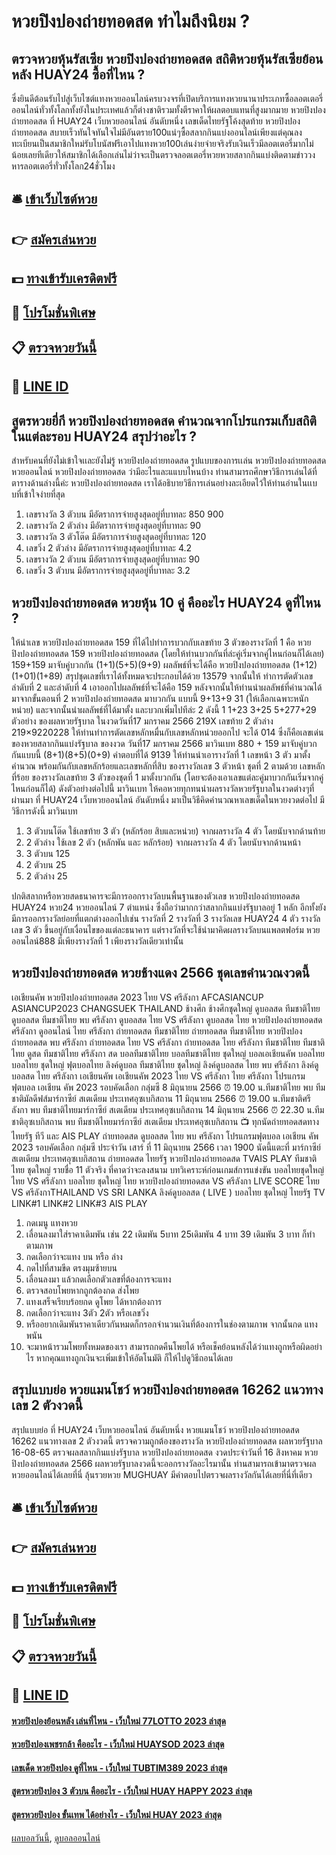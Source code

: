 # หวยปิงปองถ่ายทอดสด ทำไมถึงนิยม ?
## ตรวจหวยหุ้นรัสเซีย หวยปิงปองถ่ายทอดสด สถิติหวยหุ้นรัสเซียย้อนหลัง HUAY24 ซื้อที่ไหน ?
ซึ่งยินดีต้อนรับไปสู่เว็บไซต์แทงหวยออนไลน์ครบวงจรที่เปิดบริการแทงหวยนานาประเภทซื้อลอตเตอรี่ออนไลน์ทั่วทั้งโลกทั้งยังในประเทศแล้วก็ต่างชาติรวมทั้งตีราคาให้ผลตอบแทนที่สูงมากมาย หวยปิงปองถ่ายทอดสด ที่ HUAY24 เว็บหวยออนไลน์ อันดับหนึ่ง เลขเด็ดไทยรัฐโค้งสุดท้าย หวยปิงปองถ่ายทอดสด สบายเร็วทันใจทันใจไม่มีอันตราย100แน่ๆซื้อสลากกินแบ่งออนไลน์เพียงแต่คุณลงทะเบียนเป็นสมาชิกใหม่รับโบนัสฟรีเอาไปแทงหวย100เล่นง่ายจ่ายจริงรับเงินเร็วมีลอตเตอรี่มากไม่น้อยเลยทีเดียวให้สมาชิกได้เลือกเล่นไม่ว่าจะเป็นตรวจลอตเตอรี่หวยหวยสลากกินแบ่งติดตามข่าววงหารลอตเตอรี่ทั่วทั้งโลก24ชั่วโมง

## 🛎 [เข้าเว็บไซต์หวย](https://bit.ly/3BG5bNw)
## 👉 [สมัครเล่นหวย](https://bit.ly/3BG5bNw)
## 💵 [ทางเข้ารับเครดิตฟรี](https://bit.ly/3C3mvgS)
## 👑 [โปรโมชั่นพิเศษ](https://bit.ly/3C3mvgS)
## 📋 [ตรวจหวยวันนี้](https://bit.ly/3C3mvgS)
## 📱 [LINE ID](https://bit.ly/3C3mvgS)

## สูตรหวยยี่กี หวยปิงปองถ่ายทอดสด คำนวณจากโปรแกรมเก็บสถิติในแต่ละรอบ HUAY24 สรุปว่าอะไร ?
สำหรับคนที่ยังไม่เข้าใจเเละยังไม่รู้ หวยปิงปองถ่ายทอดสด รูปแบบของการเเล่น หวยปิงปองถ่ายทอดสด หวยออนไลน์ หวยปิงปองถ่ายทอดสด ว่ามีอะไรและแแบบไหนบ้าง ท่านสามารถศึกษาวิธีการเล่นได้ที่ตารางด้านล่างนี้ค่ะ หวยปิงปองถ่ายทอดสด เราได้อธิบายวิธีการเล่นอย่างละเอียดไว้ให้ท่านอ่านในเเบบที่เข้าใจง่ายที่สุด
1. เลขรางวัล 3 ตัวบน มีอัตราการจ่ายสูงสุดอยู่ที่บาทละ 850 900
2. เลขรางวัล 2 ตัวล่าง มีอัตราการจ่ายสูงสุดอยู่ที่บาทละ 90
3. เลขรางวัล 3 ตัวโต๊ด มีอัตราการจ่ายสูงสุดอยู่ที่บาทละ 120
4. เลขวิ่ง 2 ตัวล่าง มีอัตราการจ่ายสูงสุดอยู่ที่บาทละ 4.2
5. เลขรางวัล 2 ตัวบน มีอัตราการจ่ายสูงสุดอยู่ที่บาทละ 90
6. เลขวิ่ง 3 ตัวบน มีอัตราการจ่ายสูงสุดอยู่ที่บาทละ 3.2

## หวยปิงปองถ่ายทอดสด หวยหุ้น 10 คู่ คืออะไร HUAY24 ดูที่ไหน ?
ให้นำเลข หวยปิงปองถ่ายทอดสด 159 ที่ได้ไปทำการบวกกับเลขท้าย 3 ตัวของรางวัลที่ 1 คือ หวยปิงปองถ่ายทอดสด 159 หวยปิงปองถ่ายทอดสด (โดยให้ท่านบวกกันที่ล่ะคู่เริ่มจากคู่ไหนก่อนก็ได้เลย) 159+159 มาจับคู่บวกกัน (1+1)(5+5)(9+9) ผลลัพธ์ที่จะได้คือ หวยปิงปองถ่ายทอดสด (1+12)(1+01)(1+89)
สรุปชุดเลขที่เราได้ทั้งหมดจะประกอบได้ด้วย 13579 จากนั้นให้ ทำการตัดตัวเลขลำดับที่ 2 และลำดับที่ 4 เอาออกไปผลลัพธ์ที่จะได้คือ 159
หลังจากนั้นให้ท่านนำผลลัพธ์ที่คำนวณได้มาจากขั้นตอนที่ 2 หวยปิงปองถ่ายทอดสด มาบวกกัน แบบนี้ 9+13+9 31 (ให้เลือกเฉพาะหนักหน่วย) และจากนั้นนำผลลัพธ์ที่ได้มาตั้ง และบวกเพิ่มไปทีล่ะ 2 ดังนี้ 1 1+23 3+25 5+277+29
ตัวอย่าง ของผลหวยรัฐบาล ในงวดวันที่17 มกราคม 2566
219X เลขท้าย 2 ตัวล่าง 219×9220228 ให้ท่านทำการตัดเลขหลักหมื่นกับเลขหลักหน่วยออกไป จะได้ 014 ซึ่งก็คือเลขเด่น ของหวยสลากกินแบ่งรัฐบาล ของงวด วันที่17 มกราคม 2566 มาวินเบท
880 + 159 มาจับคู่บวกกันแบบนี้ (8+1)(8+5)(0+9) คำตอบที่ได้ 9139
ให้ท่านนำเอารางวัลที่ 1 เลขหน้า 3 ตัว มาตั้งคำนวณ พร้อมกันกับเลขหลักร้อยและเลขหลักที่สิบ ของรางวัลเลข 3 ตัวหน้า ชุดที่ 2 ตามด้วย เลขหลักที่ร้อย ของรางวัลเลขท้าย 3 ตัวของชุดที่ 1 มาตั้งบวกกัน (โดยจะต้องเอาเลขแต่ละคู่มาบวกกันเริ่มจากคู่ไหนก่อนก็ได้) ดังตัวอย่างต่อไปนี้ มาวินเบท
ให้คอหวยทุกทนนำผลรางวัลหวยรัฐบาลในงวดต่างๆที่ผ่านมา ที่ HUAY24 เว็บหวยออนไลน์ อันดับหนึ่ง มาเป็นวิธีคิดคำนวณหาเลขเด็ดในหวยงวดต่อไป มีวิธีการดังนี้ มาวินเบท
1. 3 ตัวบนโต๊ด ใช้เลขท้าย 3 ตัว (หลักร้อย สิบและหน่วย) จากผลรางวัล 4 ตัว โดยนับจากด้านท้าย
2. 2 ตัวล่าง ใช้เลข 2 ตัว (หลักพัน และ หลักร้อย) จากผลรางวัล 4 ตัว โดยนับจากด้านหน้า
3. 3 ตัวบน 125
4. 2 ตัวบน 25
5. 2 ตัวล่าง 25

ปกติสลากหรือหวยสดธนาคารจะมีการออกรางวัลบนพื้นฐานของตัวเลข หวยปิงปองถ่ายทอดสด HUAY24 หวย24 หวยออนไลน์ 7 ตำแหน่ง ซึ่งถือว่ามากกว่าสลากกินแบ่งรัฐบาลอยู่ 1 หลัก อีกทั้งยังมีการออกรางวัลย่อยที่แตกต่างออกไปเช่น รางวัลที่ 2 รางวัลที่ 3 รางวัลเลข HUAY24 4 ตัว รางวัลเลข 3 ตัว ขึ้นอยู่กับเงื่อนไขของแต่ละธนาคาร แต่รางวัลที่จะใช้นำมาคิดผลรางวัลบนแพลตฟอร์ม หวยออนไลน์888 มีเพียงรางวัลที่ 1 เพียงรางวัลเดียวเท่านั้น

## หวยปิงปองถ่ายทอดสด หวยช้างแดง 2566 ชุดเลขคำนวณงวดนี้
เอเชียนคัพ หวยปิงปองถ่ายทอดสด 2023 ไทย VS ศรีลังกา
AFCASIANCUP ASIANCUP2023 CHANGSUEK THAILAND ช้างศึก ช้างศึกชุดใหญ่ ดูบอลสด ทีมชาติไทย ดูบอลสด ทีมชาติไทย พบ ศรีลังกา ดูบอลสด ไทย VS ศรีลังกา ดูบอลสด ไทย หวยปิงปองถ่ายทอดสด ศรีลังกา ดูออนไลน์ ไทย ศรีลังกา ถ่ายทอดสด ทีมชาติไทย ถ่ายทอดสด ทีมชาติไทย หวยปิงปองถ่ายทอดสด พบ ศรีลังกา ถ่ายทอดสด ไทย VS ศรีลังกา ถ่ายทอดสด ไทย ศรีลังกา ทีมชาติไทย ทีมชาติไทย ดูสด ทีมชาติไทย ศรีลังกา สด บอลทีมชาติไทย บอลทีมชาติไทย ชุดใหญ่ บอลเอเชียนคัพ บอลไทย บอลไทย ชุดใหญ่ ฟุตบอลไทย ลิงค์ดูบอล ทีมชาติไทย ชุดใหญ่ ลิงค์ดูบอลสด ไทย พบ ศรีลังกา ลิงค์ดูบอลสด ไทย ศรีลังกา เอเชียนคัพ เอเชียนคัพ 2023 ไทย VS ศรีลังกา ไทย ศรีลังกา
โปรแกรมฟุตบอล เอเชียน คัพ 2023 รอบคัดเลือก กลุ่มซี
8 มิถุนายน 2566 ⏰ 19.00 น.ทีมชาติไทย พบ ทีมชาติมัลดีฟส์มาร์กาซีย์ สเตเดียม ประเทศอุซเบกิสถาน
11 มิถุนายน 2566 ⏰ 19.00 น.ทีมชาติศรีลังกา พบ ทีมชาติไทยมาร์กาซีย์ สเตเดียม ประเทศอุซเบกิสถาน
14 มิถุนายน 2566 ⏰ 22.30 น.ทีมชาติอุซเบกิสถาน พบ ทีมชาติไทยมาร์กาซีย์ สเตเดียม ประเทศอุซเบกิสถาน
📺 ทุกนัดถ่ายทอดสดทาง ไทยรัฐ ทีวี และ AIS PLAY
ถ่ายทอดสด ดูบอลสด ไทย พบ ศรีลังกา โปรแกรมฟุตบอล เอเชียน คัพ 2023 รอบคัดเลือก กลุ่มซี ประจำวัน เสาร์ ที่ 11 มิถุนายน 2566 เวลา 1900 นัดนี้แตะที่ มาร์กาซีย์ สเตเดียม ประเทศอุซเบกิสถาน ถ่ายทอดสด ไทยรัฐ หวยปิงปองถ่ายทอดสด TVAIS PLAY
ทีมชาติไทย ชุดใหญ่ รายชื่อ 11 ตัวจริง ที่คาดว่าจะลงสนาม
บทวิเคราะห์ก่อนเกมส์การแข่งขัน บอลไทยชุดใหญ่ ไทย VS ศรีลังกา
บอลไทย ชุดใหญ่ ไทย หวยปิงปองถ่ายทอดสด VS ศรีลังกา
LIVE SCORE ไทย VS ศรีลังกาTHAILAND VS SRI LANKA
ลิงค์ดูบอลสด ( LIVE ) บอลไทย ชุดใหญ่
ไทยรัฐ TV
LINK#1
LINK#2
LINK#3
AIS PLAY
1. กดเมนู แทงหวย
2. เลื่อนลงมาใส่ราคาเดิมพัน เช่น 22 เดิมพัน 5บาท 25เดิมพัน 4 บาท 39 เดิมพัน 3 บาท ก็ทำตามภาพ
3. กดเลือกว่าจะแทง บน หรือ ล่าง
4. กดไปที่สามขีด ตรงมุมซ้ายบน
5. เลื่อนลงมา แล้วกดเลือกตัวเลขที่ต้องการจะแทง
6. ตรวจสอบโพยหากถูกต้องกด ส่งโพย
7. แทงเสร็จเรียบร้อยกด ดูโพย ได้หากต้องการ
8. กดเลือกว่าจะแทง 3ตัว 2ตัว หรือเลขวิ่ง
9. หรืออยากเดิมพันราคาเดียวกันหมดก็กรอกจำนวนเงินที่ต้องการในช่องตามภาพ จากนั้นกด แทงพนัน
10. จะมาหน้ารวมโพยทั้งหมดของเรา สามารถกดคืนโพยได้ หรือเช็คย้อนหลังได้ว่าแทงถูกหรือผิดอย่าไร หากคุณแทงถูกเงินจะเพิ่มเข้าให้อัตโนมัติ ก็ให้ไปดูวิธีถอนได้เลย

## สรุปแบบย่อ หวยแมนโชว์ หวยปิงปองถ่ายทอดสด 16262 แนวทางเลข 2 ตัวงวดนี้
สรุปแบบย่อ ที่ HUAY24 เว็บหวยออนไลน์ อันดับหนึ่ง หวยแมนโชว์ หวยปิงปองถ่ายทอดสด 16262 แนวทางเลข 2 ตัวงวดนี้ ตรวจความถูกต้องของรางวัล หวยปิงปองถ่ายทอดสด ผลหวยรัฐบาล 16-08-65 ตรวจผลสลากกินแบ่งรัฐบาล หวยปิงปองถ่ายทอดสด งวดประจำวันที่ 16 สิงหาคม หวยปิงปองถ่ายทอดสด 2566 ผลหวยรัฐบาลงวดนี้จะออกรางวัลอะไรมานั้น ท่านสามารถเข้ามาตรวจผลหวยออนไลน์ได้เลยที่นี่ ลุ้นรวยหวย MUGHUAY มีคำตอบไปตรวจผลรางวัลกันได้เลยที่นี่ที่เดียว

## 🛎 [เข้าเว็บไซต์หวย](https://bit.ly/3BG5bNw)
## 👉 [สมัครเล่นหวย](https://bit.ly/3BG5bNw)
## 💵 [ทางเข้ารับเครดิตฟรี](https://bit.ly/3C3mvgS)
## 👑 [โปรโมชั่นพิเศษ](https://bit.ly/3C3mvgS)
## 📋 [ตรวจหวยวันนี้](https://bit.ly/3C3mvgS)
## 📱 [LINE ID](https://bit.ly/3C3mvgS)

#### [หวยปิงปองย้อนหลัง เล่นที่ไหน - เว็บใหม่ 77LOTTO 2023 ล่าสุด](https://atom.io/themes/หวยปิงปองย้อนหลัง%20เล่นที่ไหน%20-%20เว็บใหม่%2077lotto%202023%20ล่าสุด)
#### [หวยปิงปองเพชรกล้า คืออะไร - เว็บใหม่ HUAYSOD 2023 ล่าสุด](https://atom.io/themes/หวยปิงปองเพชรกล้า%20คืออะไร%20-%20เว็บใหม่%20huaysod%202023%20ล่าสุด)
#### [เลขเด็ด หวยปิงปอง ดูที่ไหน - เว็บใหม่ TUBTIM389 2023 ล่าสุด](https://atom.io/themes/เลขเด็ด%20หวยปิงปอง%20ดูที่ไหน%20-%20เว็บใหม่%20tubtim389%202023%20ล่าสุด)
#### [สูตรหวยปิงปอง 3 ตัวบน คืออะไร - เว็บใหม่ HUAY HAPPY 2023 ล่าสุด](https://atom.io/themes/สูตรหวยปิงปอง%203%20ตัวบน%20คืออะไร%20-%20เว็บใหม่%20huay%20happy%202023%20ล่าสุด)
#### [สูตรหวยปิงปอง ขั้นเทพ ได้อย่างไร - เว็บใหม่ HUAY 2023 ล่าสุด](https://atom.io/themes/สูตรหวยปิงปอง%20ขั้นเทพ%20ได้อย่างไร%20-%20เว็บใหม่%20huay%202023%20ล่าสุด)

[ผลบอลวันนี้](https://siamsport.tv "ผลบอลวันนี้"), [ดูบอลออนไลน์](https://siamsport.tv/ดูบอลสด "ดูบอลออนไลน์")